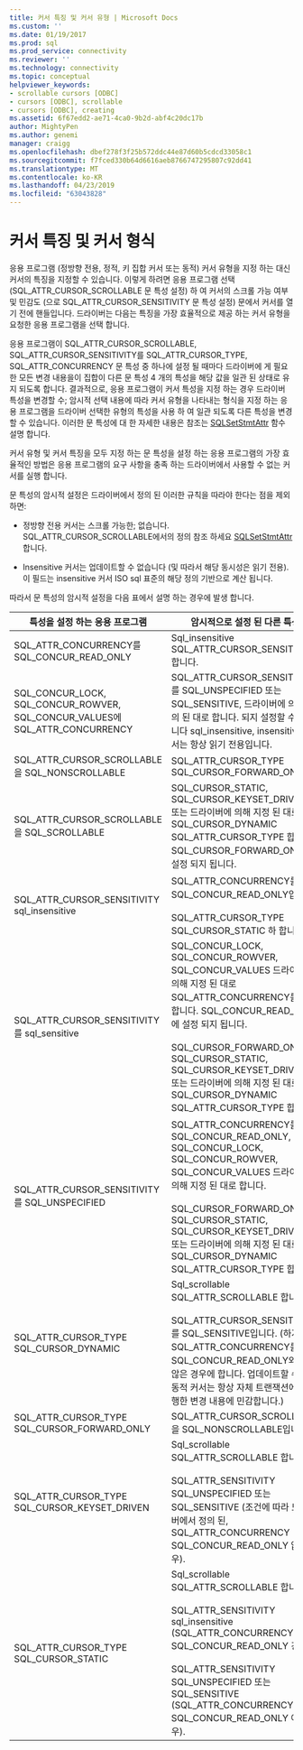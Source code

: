 ```yaml
---
title: 커서 특징 및 커서 유형 | Microsoft Docs
ms.custom: ''
ms.date: 01/19/2017
ms.prod: sql
ms.prod_service: connectivity
ms.reviewer: ''
ms.technology: connectivity
ms.topic: conceptual
helpviewer_keywords:
- scrollable cursors [ODBC]
- cursors [ODBC], scrollable
- cursors [ODBC], creating
ms.assetid: 6f67edd2-ae71-4ca0-9b2d-abf4c20dc17b
author: MightyPen
ms.author: genemi
manager: craigg
ms.openlocfilehash: dbef278f3f25b572ddc44e87d60b5cdcd33058c1
ms.sourcegitcommit: f7fced330b64d6616aeb8766747295807c92dd41
ms.translationtype: MT
ms.contentlocale: ko-KR
ms.lasthandoff: 04/23/2019
ms.locfileid: "63043828"
---
```

# <a name="cursor-characteristics-and-cursor-type"></a>커서 특징 및 커서 형식
응용 프로그램 (정방향 전용, 정적, 키 집합 커서 또는 동적) 커서 유형을 지정 하는 대신 커서의 특징을 지정할 수 있습니다. 이렇게 하려면 응용 프로그램 선택 (SQL_ATTR_CURSOR_SCROLLABLE 문 특성 설정) 하 여 커서의 스크롤 가능 여부 및 민감도 (으로 SQL_ATTR_CURSOR_SENSITIVITY 문 특성 설정) 문에서 커서를 열기 전에 핸들입니다. 드라이버는 다음는 특징을 가장 효율적으로 제공 하는 커서 유형을 요청한 응용 프로그램을 선택 합니다.  
  
 응용 프로그램이 SQL_ATTR_CURSOR_SCROLLABLE, SQL_ATTR_CURSOR_SENSITIVITY를 SQL_ATTR_CURSOR_TYPE, SQL_ATTR_CONCURRENCY 문 특성 중 하나에 설정 될 때마다 드라이버에 게 필요한 모든 변경 내용을이 집합이 다른 문 특성 4 개의 특성을 해당 값을 일관 된 상태로 유지 되도록 합니다. 결과적으로, 응용 프로그램이 커서 특성을 지정 하는 경우 드라이버 특성을 변경할 수; 암시적 선택 내용에 따라 커서 유형을 나타내는 형식을 지정 하는 응용 프로그램을 드라이버 선택한 유형의 특성을 사용 하 여 일관 되도록 다른 특성을 변경할 수 있습니다. 이러한 문 특성에 대 한 자세한 내용은 참조는 [SQLSetStmtAttr](../../../odbc/reference/syntax/sqlsetstmtattr-function.md) 함수 설명 합니다.  
  
 커서 유형 및 커서 특징을 모두 지정 하는 문 특성을 설정 하는 응용 프로그램의 가장 효율적인 방법은 응용 프로그램의 요구 사항을 충족 하는 드라이버에서 사용할 수 없는 커서를 실행 합니다.  
  
 문 특성의 암시적 설정은 드라이버에서 정의 된 이러한 규칙을 따라야 한다는 점을 제외 하면:  
  
-   정방향 전용 커서는 스크롤 가능한; 없습니다. SQL_ATTR_CURSOR_SCROLLABLE에서의 정의 참조 하세요 [SQLSetStmtAttr](../../../odbc/reference/syntax/sqlsetstmtattr-function.md)합니다.  
  
-   Insensitive 커서는 업데이트할 수 없습니다 (및 따라서 해당 동시성은 읽기 전용). 이 필드는 insensitive 커서 ISO sql 표준의 해당 정의 기반으로 계산 됩니다.  
  
 따라서 문 특성의 암시적 설정을 다음 표에서 설명 하는 경우에 발생 합니다.  
  
|특성을 설정 하는 응용 프로그램|암시적으로 설정 된 다른 특성|  
|-----------------------------------|-------------------------------------|  
|SQL_ATTR_CONCURRENCY를 SQL_CONCUR_READ_ONLY|Sql_insensitive SQL_ATTR_CURSOR_SENSITIVITY 합니다.|  
|SQL_CONCUR_LOCK, SQL_CONCUR_ROWVER, SQL_CONCUR_VALUES에 SQL_ATTR_CONCURRENCY|SQL_ATTR_CURSOR_SENSITIVITY를 SQL_UNSPECIFIED 또는 SQL_SENSITIVE, 드라이버에 의해 정의 된 대로 합니다. 되지 설정할 수 있습니다 sql_insensitive, insensitive 커서는 항상 읽기 전용입니다.|  
|SQL_ATTR_CURSOR_SCROLLABLE을 SQL_NONSCROLLABLE|SQL_ATTR_CURSOR_TYPE SQL_CURSOR_FORWARD_ONLY|  
|SQL_ATTR_CURSOR_SCROLLABLE을 SQL_SCROLLABLE|SQL_CURSOR_STATIC, SQL_CURSOR_KEYSET_DRIVEN, 또는 드라이버에 의해 지정 된 대로 SQL_CURSOR_DYNAMIC SQL_ATTR_CURSOR_TYPE 합니다. SQL_CURSOR_FORWARD_ONLY에 설정 되지 됩니다.|  
|SQL_ATTR_CURSOR_SENSITIVITY sql_insensitive|SQL_ATTR_CONCURRENCY를 SQL_CONCUR_READ_ONLY입니다.<br /><br /> SQL_ATTR_CURSOR_TYPE SQL_CURSOR_STATIC 하 합니다.|  
|SQL_ATTR_CURSOR_SENSITIVITY를 sql_sensitive|SQL_CONCUR_LOCK, SQL_CONCUR_ROWVER, SQL_CONCUR_VALUES 드라이버에 의해 지정 된 대로 SQL_ATTR_CONCURRENCY를 제공 합니다. SQL_CONCUR_READ_ONLY에 설정 되지 됩니다.<br /><br /> SQL_CURSOR_FORWARD_ONLY, SQL_CURSOR_STATIC, SQL_CURSOR_KEYSET_DRIVEN, 또는 드라이버에 의해 지정 된 대로 SQL_CURSOR_DYNAMIC SQL_ATTR_CURSOR_TYPE 합니다.|  
|SQL_ATTR_CURSOR_SENSITIVITY를 SQL_UNSPECIFIED|SQL_ATTR_CONCURRENCY를 SQL_CONCUR_READ_ONLY, SQL_CONCUR_LOCK, SQL_CONCUR_ROWVER, SQL_CONCUR_VALUES 드라이버에 의해 지정 된 대로 합니다.<br /><br /> SQL_CURSOR_FORWARD_ONLY, SQL_CURSOR_STATIC, SQL_CURSOR_KEYSET_DRIVEN, 또는 드라이버에 의해 지정 된 대로 SQL_CURSOR_DYNAMIC SQL_ATTR_CURSOR_TYPE 합니다.|  
|SQL_ATTR_CURSOR_TYPE SQL_CURSOR_DYNAMIC|Sql_scrollable SQL_ATTR_SCROLLABLE 합니다.<br /><br /> SQL_ATTR_CURSOR_SENSITIVITY를 SQL_SENSITIVE입니다. (하지만 SQL_ATTR_CONCURRENCY를 SQL_CONCUR_READ_ONLY와 같지 않은 경우에 합니다. 업데이트할 수 있는 동적 커서는 항상 자체 트랜잭션에서 수행한 변경 내용에 민감합니다.)|  
|SQL_ATTR_CURSOR_TYPE SQL_CURSOR_FORWARD_ONLY|SQL_ATTR_CURSOR_SCROLLABLE을 SQL_NONSCROLLABLE입니다.|  
|SQL_ATTR_CURSOR_TYPE SQL_CURSOR_KEYSET_DRIVEN|Sql_scrollable SQL_ATTR_SCROLLABLE 합니다.<br /><br /> SQL_ATTR_SENSITIVITY SQL_UNSPECIFIED 또는 SQL_SENSITIVE (조건에 따라 드라이버에서 정의 된, SQL_ATTR_CONCURRENCY SQL_CONCUR_READ_ONLY 없는 경우).|  
|SQL_ATTR_CURSOR_TYPE SQL_CURSOR_STATIC|Sql_scrollable SQL_ATTR_SCROLLABLE 합니다.<br /><br /> SQL_ATTR_SENSITIVITY sql_insensitive (SQL_ATTR_CONCURRENCY SQL_CONCUR_READ_ONLY 경우).<br /><br /> SQL_ATTR_SENSITIVITY SQL_UNSPECIFIED 또는 SQL_SENSITIVE (SQL_ATTR_CONCURRENCY SQL_CONCUR_READ_ONLY 아닌 경우).|

